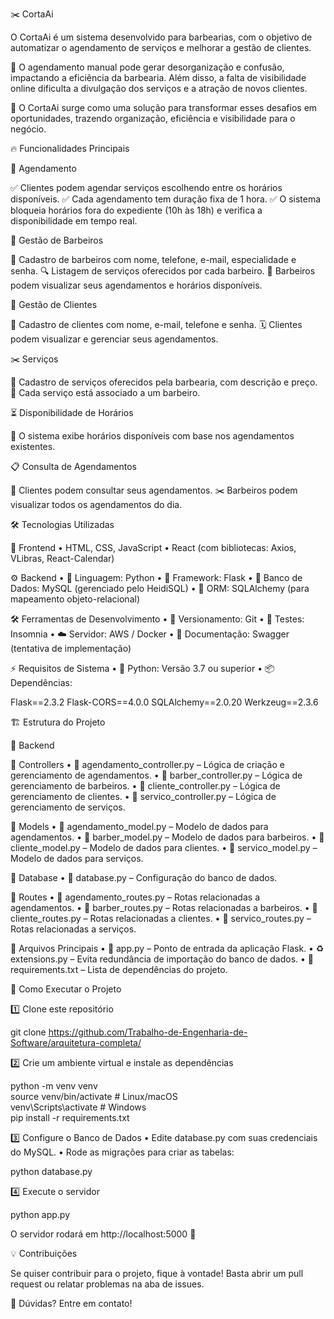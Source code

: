 ✂️ CortaAi

O CortaAi é um sistema desenvolvido para barbearias, com o objetivo de automatizar o agendamento de serviços e melhorar a gestão de clientes.

📅 O agendamento manual pode gerar desorganização e confusão, impactando a eficiência da barbearia. Além disso, a falta de visibilidade online dificulta a divulgação dos serviços e a atração de novos clientes.

🚀 O CortaAi surge como uma solução para transformar esses desafios em oportunidades, trazendo organização, eficiência e visibilidade para o negócio.

🔥 Funcionalidades Principais

📅 Agendamento

✅ Clientes podem agendar serviços escolhendo entre os horários disponíveis.
✅ Cada agendamento tem duração fixa de 1 hora.
✅ O sistema bloqueia horários fora do expediente (10h às 18h) e verifica a disponibilidade em tempo real.

💈 Gestão de Barbeiros

📝 Cadastro de barbeiros com nome, telefone, e-mail, especialidade e senha.
🔍 Listagem de serviços oferecidos por cada barbeiro.
👀 Barbeiros podem visualizar seus agendamentos e horários disponíveis.

👤 Gestão de Clientes

📌 Cadastro de clientes com nome, e-mail, telefone e senha.
🗓️ Clientes podem visualizar e gerenciar seus agendamentos.

✂️ Serviços

📝 Cadastro de serviços oferecidos pela barbearia, com descrição e preço.
🔗 Cada serviço está associado a um barbeiro.

⏳ Disponibilidade de Horários

📅 O sistema exibe horários disponíveis com base nos agendamentos existentes.

📋 Consulta de Agendamentos

👥 Clientes podem consultar seus agendamentos.
✂️ Barbeiros podem visualizar todos os agendamentos do dia.

🛠 Tecnologias Utilizadas

🎨 Frontend
	•	HTML, CSS, JavaScript
	•	React (com bibliotecas: Axios, VLibras, React-Calendar)

⚙️ Backend
	•	📝 Linguagem: Python
	•	🚀 Framework: Flask
	•	💾 Banco de Dados: MySQL (gerenciado pelo HeidiSQL)
	•	🔄 ORM: SQLAlchemy (para mapeamento objeto-relacional)

🛠 Ferramentas de Desenvolvimento
	•	📌 Versionamento: Git
	•	🔎 Testes: Insomnia
	•	☁️ Servidor: AWS / Docker
	•	📑 Documentação: Swagger (tentativa de implementação)

⚡ Requisitos de Sistema
	•	🐍 Python: Versão 3.7 ou superior
	•	📦 Dependências:

Flask==2.3.2
Flask-CORS==4.0.0
SQLAlchemy==2.0.20
Werkzeug==2.3.6

🏗 Estrutura do Projeto

🎯 Backend

📂 Controllers
	•	📌 agendamento_controller.py – Lógica de criação e gerenciamento de agendamentos.
	•	📌 barber_controller.py – Lógica de gerenciamento de barbeiros.
	•	📌 cliente_controller.py – Lógica de gerenciamento de clientes.
	•	📌 servico_controller.py – Lógica de gerenciamento de serviços.

📂 Models
	•	📌 agendamento_model.py – Modelo de dados para agendamentos.
	•	📌 barber_model.py – Modelo de dados para barbeiros.
	•	📌 cliente_model.py – Modelo de dados para clientes.
	•	📌 servico_model.py – Modelo de dados para serviços.

📂 Database
	•	📌 database.py – Configuração do banco de dados.

📂 Routes
	•	📌 agendamento_routes.py – Rotas relacionadas a agendamentos.
	•	📌 barber_routes.py – Rotas relacionadas a barbeiros.
	•	📌 cliente_routes.py – Rotas relacionadas a clientes.
	•	📌 servico_routes.py – Rotas relacionadas a serviços.

📂 Arquivos Principais
	•	🚀 app.py – Ponto de entrada da aplicação Flask.
	•	♻️ extensions.py – Evita redundância de importação do banco de dados.
	•	📜 requirements.txt – Lista de dependências do projeto.

🚀 Como Executar o Projeto

1️⃣ Clone este repositório

git clone https://github.com/Trabalho-de-Engenharia-de-Software/arquitetura-completa/

2️⃣ Crie um ambiente virtual e instale as dependências

python -m venv venv  
source venv/bin/activate  # Linux/macOS  
venv\Scripts\activate  # Windows  
pip install -r requirements.txt  

3️⃣ Configure o Banco de Dados
	•	Edite database.py com suas credenciais do MySQL.
	•	Rode as migrações para criar as tabelas:

python database.py

4️⃣ Execute o servidor

python app.py

O servidor rodará em http://localhost:5000 🚀

💡 Contribuições

Se quiser contribuir para o projeto, fique à vontade! Basta abrir um pull request ou relatar problemas na aba de issues.

📩 Dúvidas? Entre em contato!

